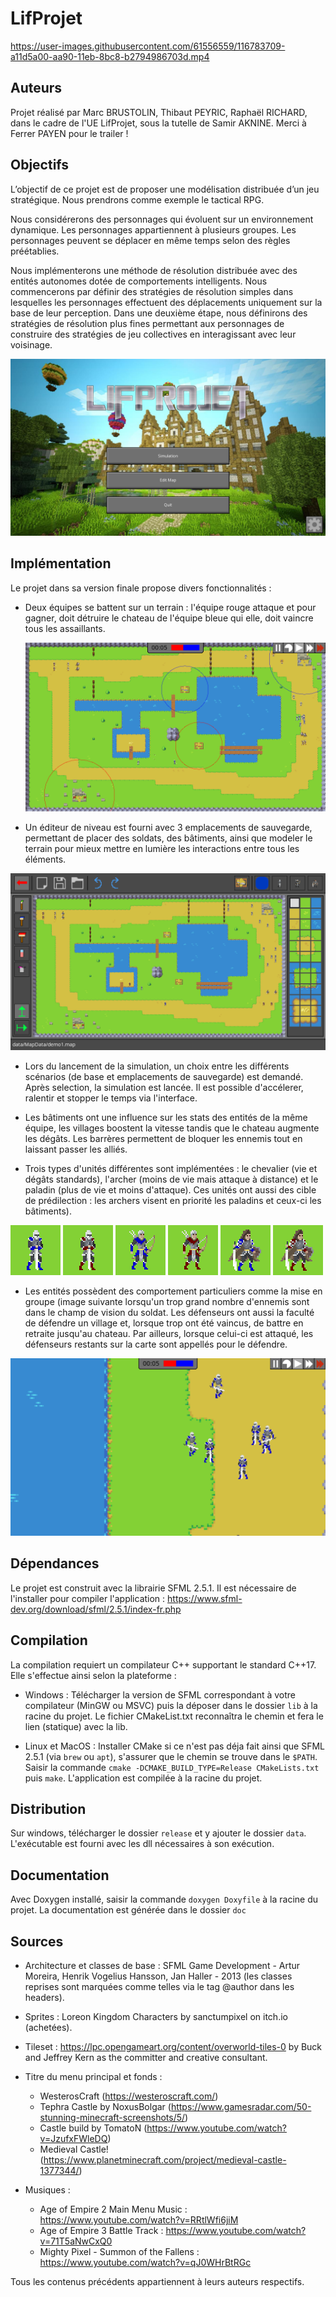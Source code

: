 # LifProjet

https://user-images.githubusercontent.com/61556559/116783709-a11d5a00-aa90-11eb-8bc8-b2794986703d.mp4

## Auteurs

Projet réalisé par Marc BRUSTOLIN, Thibaut PEYRIC, Raphaël RICHARD, dans le cadre de
l'UE LifProjet, sous la tutelle de Samir AKNINE. Merci à Ferrer PAYEN pour le trailer !

## Objectifs 

L’objectif de ce projet est de proposer une modélisation distribuée
d’un jeu stratégique. Nous prendrons comme exemple le tactical RPG.

Nous considérerons des personnages qui évoluent sur un environnement 
dynamique. Les personnages appartiennent à plusieurs groupes. Les 
personnages peuvent se déplacer en même temps selon des règles préétablies. 

Nous implémenterons une méthode de résolution distribuée avec des entités 
autonomes dotée de comportements intelligents. Nous commencerons par définir
des stratégies de résolution simples dans lesquelles les personnages 
effectuent des déplacements uniquement sur la base de leur perception.
Dans une deuxième étape, nous définirons des stratégies de résolution 
plus fines permettant aux personnages de construire des stratégies de 
jeu collectives en interagissant avec leur voisinage.

![menu](examples/menu.png) 

## Implémentation 

Le projet dans sa version finale propose divers fonctionnalités  :
- Deux équipes se battent sur un terrain : l'équipe rouge attaque et pour gagner, 
  doit détruire le chateau de l'équipe bleue qui elle, doit vaincre tous les assaillants.
  

  ![simulation](examples/simulation.png)

- Un éditeur de niveau est fourni avec 3 emplacements de sauvegarde, permettant de 
  placer des soldats, des bâtiments, ainsi que modeler le terrain pour mieux mettre en
  lumière les interactions entre tous les éléments.
  

![editor](examples/editor.png)

- Lors du lancement de la simulation, un choix entre les différents scénarios (de base et 
  emplacements de sauvegarde) est demandé. Après selection, la simulation est lancée. 
  Il est possible d'accélerer, ralentir et stopper le temps via l'interface.
  

- Les bâtiments ont une influence sur les stats des entités de la même équipe, les villages 
  boostent la vitesse tandis que le chateau augmente les dégâts. Les barrères permettent de bloquer les ennemis tout en 
  laissant passer les alliés.
  

- Trois types d'unités différentes sont implémentées : le chevalier (vie et dégâts standards), l'archer (moins de vie mais
  attaque à distance) et le paladin (plus de vie et moins d'attaque). Ces unités ont aussi des cible de prédilection : les archers
  visent en priorité les paladins et ceux-ci les bâtiments).
  
![knight_b](examples/knight_blue.png) ![knight_r](examples/knight_red.png) ![archer_b](examples/archer_blue.png) ![archer_r](examples/archer_red.png) ![tank_b](examples/tank_blue.png) ![tank_r](examples/tank_red.png)

- Les entités possèdent des comportement particuliers comme la mise en groupe (image suivante lorsqu'un trop grand nombre d'ennemis 
  sont dans le champ de vision du soldat. Les défenseurs ont aussi la faculté de défendre un village et, lorsque trop ont
  été vaincus, de battre en retraite jusqu'au chateau. Par ailleurs, lorsque celui-ci est attaqué, les défenseurs restants sur la 
  carte sont appellés pour le défendre.

![grouping](examples/grouping.png)

## Dépendances 

Le projet est construit avec la librairie SFML 2.5.1. Il est nécessaire de l'installer pour compiler l'application :
https://www.sfml-dev.org/download/sfml/2.5.1/index-fr.php

## Compilation

La compilation requiert un compilateur C++ supportant le standard C++17. Elle s'effectue ainsi selon la plateforme :

- Windows : Télécharger la version de SFML correspondant à votre compilateur (MinGW ou MSVC) puis la déposer dans le dossier `lib`
 à la racine du projet. Le fichier CMakeList.txt reconnaîtra le chemin et fera le lien (statique) avec la lib.

- Linux et MacOS : Installer CMake si ce n'est pas déja fait ainsi que SFML 2.5.1 (via `brew` ou `apt`), s'assurer que le chemin se trouve
dans le `$PATH`. Saisir la commande `cmake -DCMAKE_BUILD_TYPE=Release CMakeLists.txt ` puis `make`. L'application est compilée à la racine du projet.

## Distribution

Sur windows, télécharger le dossier `release` et y ajouter le dossier `data`. L'exécutable est fourni avec les dll nécessaires à son exécution.

## Documentation 

Avec Doxygen installé, saisir la commande `doxygen Doxyfile` à la racine du projet. La documentation est générée dans le dossier `doc`

## Sources 

- Architecture et classes de base :
  SFML Game Development - Artur Moreira, Henrik Vogelius Hansson, Jan Haller - 2013 (les classes reprises sont marquées 
  comme telles via le tag @author dans les headers).


- Sprites :
Loreon Kingdom Characters by sanctumpixel on itch.io (achetées).


- Tileset :
https://lpc.opengameart.org/content/overworld-tiles-0 by Buck and Jeffrey Kern as the committer and creative consultant.
  

- Titre du menu principal et fonds : 
    * WesterosCraft (https://westeroscraft.com/)
    * Tephra Castle by NoxusBolgar (https://www.gamesradar.com/50-stunning-minecraft-screenshots/5/)
    * Castle build by TomatoN (https://www.youtube.com/watch?v=JzufxFWleDQ)
    * Medieval Castle! (https://www.planetminecraft.com/project/medieval-castle-1377344/)


- Musiques :
    * Age of Empire 2 Main Menu Music : https://www.youtube.com/watch?v=RRtlWfi6jiM 
    * Age of Empire 3 Battle Track : https://www.youtube.com/watch?v=71T5aNwCxQ0 
    * Mighty Pixel - Summon of the Fallens : https://www.youtube.com/watch?v=qJ0WHrBtRGc
  

Tous les contenus précédents appartiennent à leurs auteurs respectifs.
